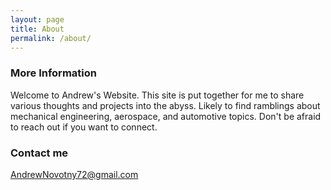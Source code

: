 ```yaml
---
layout: page
title: About
permalink: /about/
---
```


### More Information

Welcome to Andrew's Website. This site is put together for me to share various thoughts and projects into the abyss.
Likely to find ramblings about mechanical engineering, aerospace, and automotive topics.
Don't be afraid to reach out if you want to connect.

### Contact me

[AndrewNovotny72@gmail.com](mailto:AndrewNovotny72@gmail.com)

